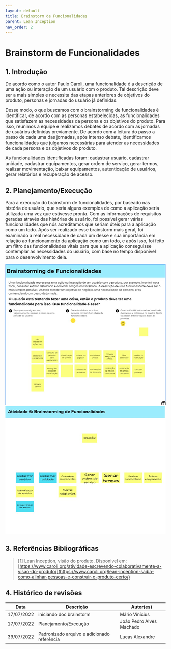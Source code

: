 ```yaml
---
layout: default
title: Brainstorm de Funcionalidades
parent: Lean Inception
nav_order: 2
---
```



# Brainstorm de Funcionalidades

## 1. Introdução

De acordo como o autor Paulo Caroli, uma funcionalidade é a descrição de uma ação ou interação de um usuário com o produto. Tal descrição deve ser a mais simples e necessita das etapas anteriores de objetivos do produto, personas e jornadas do usuário já definidas.

Desse modo, o que buscamos com o brainstorming de funcionalidades é identificar, de acordo com as personas estabelecidas, as funcionalidades que satisfazem as necessidades da persona e os objetivos do produto. Para isso, reunimos a equipe e realizamos debates de acordo com as jornadas de usuários definidas previamente. De acordo com a leitura do passo a passo de cada uma das jornadas, após intenso debate, identificamos funcionalidades que julgamos necessárias para atender as necessidades de cada persona e os objetivos do produto.

As funcionalidades identificadas foram: cadastrar usuário, cadastrar unidade, cadastrar equipamentos, gerar ordem de serviço, gerar termos, realizar movimentação, baixar equipamentos, autenticação de usuários, gerar relatórios e recuperação de acesso. 


## 2. Planejamento/Execução

 Para a execução do brainstorm de funcionalidades, por baseado nas história de usuário, que seria alguns exemplos de como a aplicação seria utilizada uma vez que estivesse pronta. Com as informações de requisitos geradas através das histórias de usuário, foi possível gerar várias funcionalidades que nós acreditamos que seriam úteis para a aplicação como um todo.
Após ser realizado esse brainstorm mais geral, foi examinado a real necessidade de cada um desse e sua importância em relação ao funcionamento da aplicação como um todo, e após isso, foi feito um filtro das funcionalidades vitais para que a aplicação conseguisse contemplar as necessidades do usuário, com base no tempo disponível para o desenvolvimento dela.

<img src="./assets/imagem_1.jpg">

<img src="./assets/imagem_2.jpg">

## 3. Referências Bibliográficas

> [1] Lean Inception, visão do produto. Disponivel em: [https://www.caroli.org/atividade-escrevendo-colaborativamente-a-visao-do-produto/](https://www.caroli.org/lean-inception-saiba-como-alinhar-pessoas-e-construir-o-produto-certo/)

## 4. Histórico de revisões

|**Data**|**Descrição**|**Autor(es)**|
|--------|-------------|-------------|
|17/07/2022| iniciando doc brainstorm | Mário Vinícius |
|17/07/2022| Planejamento/Execução| João Pedro Alves Machado |
|39/07/2022| Padronizado arquivo e adicionado referência | Lucas Alexandre |


